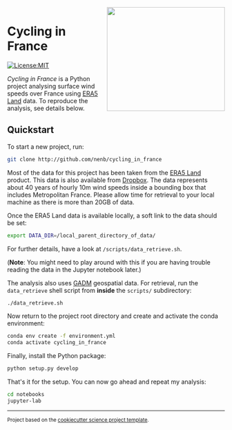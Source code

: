 <img align="right" width="273" height="240" src="https://upload.wikimedia.org/wikipedia/commons/4/4e/Michauxjun.jpg">

# Cycling in France
[![License:MIT](https://img.shields.io/badge/License-MIT-lightgray.svg?style=flt-square)](https://opensource.org/licenses/MIT)

*Cycling in France* is a Python project analysing surface wind speeds over France using [ERA5 Land](https://www.ecmwf.int/en/era5-land) data. To reproduce the analysis, see details below.

## Quickstart
To start a new project, run:

``` bash
git clone http://github.com/nenb/cycling_in_france
```

Most of the data for this project has been taken from the [ERA5 Land](https://www.ecmwf.int/en/era5-land) product. This data is also available from [Dropbox](https://www.dropbox.com/sh/jcgzoiyiguo723w/AABDsZvDPfLLz7tx7mMSgXh8a?dl=0). The data represents about 40 years of hourly 10m wind speeds inside a bounding box that includes Metropolitan France. Please allow time for retrieval to your local machine as there is more than 20GB of data.

Once the ERA5 Land data is available locally, a soft link to the data should be set: 

```bash
export DATA_DIR=/local_parent_directory_of_data/
```
For further details, have a look at `/scripts/data_retrieve.sh`. 

(**Note**: You might need to play around with this if you are having trouble reading the data in the Jupyter notebook later.)

The analysis also uses [GADM](https://gadm.org/) geospatial data. For retrieval, run the `data_retrieve` shell script from **inside** the `scripts/` subdirectory:

```bash
./data_retrieve.sh
```

Now return to the project root directory and create and activate the conda environment:

```bash
conda env create -f environment.yml
conda activate cycling_in_france
```

Finally, install the Python package:

```bash
python setup.py develop
```

That's it for the setup. You can now go ahead and repeat my analysis:

```bash
cd notebooks
jupyter-lab
```

--------

<p><small>Project based on the <a target="_blank" href="https://github.com/jbusecke/cookiecutter-science-project">cookiecutter science project template</a>.</small></p>
